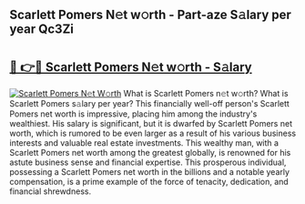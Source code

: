 ## Scarlett Pomers N𝚎t w𝚘rth - Part-aze S𝚊lary per year Qc3Zi

# <h2><a href="http://gc2jq7y.nevu.top/?p=Scarlett+Pomers">🔗 👉🔴 Scarlett Pomers N𝚎t w𝚘rth - S𝚊lary</a></h2>

[![Scarlett Pomers N𝚎t W𝚘rth](https://i.imgur.com/Oavwk0R.jpeg)](http://gc2jq7y.nevu.top/?p=Scarlett+Pomers)
What is Scarlett Pomers n𝚎t w𝚘rth? What is Scarlett Pomers s𝚊lary per year?
This financially well-off person's Scarlett Pomers net worth is impressive, placing him among the industry's wealthiest. His salary is significant, but it is dwarfed by Scarlett Pomers net worth, which is rumored to be even larger as a result of his various business interests and valuable real estate investments. This wealthy man, with a Scarlett Pomers net worth among the greatest globally, is renowned for his astute business sense and financial expertise. This prosperous individual, possessing a Scarlett Pomers net worth in the billions and a notable yearly compensation, is a prime example of the force of tenacity, dedication, and financial shrewdness.
